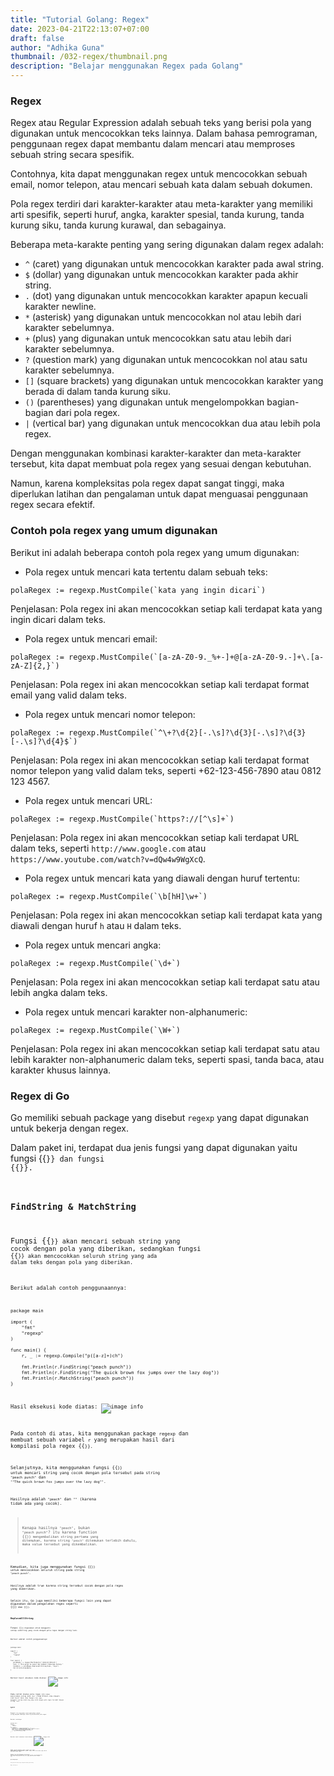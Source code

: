 ```yaml
---
title: "Tutorial Golang: Regex"
date: 2023-04-21T22:13:07+07:00
draft: false
author: "Adhika Guna"
thumbnail: /032-regex/thumbnail.png
description: "Belajar menggunakan Regex pada Golang"
---
```


### Regex

Regex atau Regular Expression adalah sebuah teks yang berisi pola yang digunakan untuk mencocokkan teks lainnya. Dalam bahasa pemrograman, penggunaan regex dapat membantu dalam mencari atau memproses sebuah string secara spesifik.

Contohnya, kita dapat menggunakan regex untuk mencocokkan sebuah email, nomor telepon, atau mencari sebuah kata dalam sebuah dokumen. 

Pola regex terdiri dari karakter-karakter atau meta-karakter yang memiliki arti spesifik, seperti huruf, angka, karakter spesial, tanda kurung, tanda kurung siku, tanda kurung kurawal, dan sebagainya.

Beberapa meta-karakte penting yang sering digunakan dalam regex adalah:

- `^` (caret) yang digunakan untuk mencocokkan karakter pada awal string.
- `$` (dollar) yang digunakan untuk mencocokkan karakter pada akhir string.
- `.` (dot) yang digunakan untuk mencocokkan karakter apapun kecuali karakter newline.
- `*` (asterisk) yang digunakan untuk mencocokkan nol atau lebih dari karakter sebelumnya.
- `+` (plus) yang digunakan untuk mencocokkan satu atau lebih dari karakter sebelumnya.
- `?` (question mark) yang digunakan untuk mencocokkan nol atau satu karakter sebelumnya.
- `[]` (square brackets) yang digunakan untuk mencocokkan karakter yang berada di dalam tanda kurung siku.
- `()` (parentheses) yang digunakan untuk mengelompokkan bagian-bagian dari pola regex.
- `|` (vertical bar) yang digunakan untuk mencocokkan dua atau lebih pola regex.

Dengan menggunakan kombinasi karakter-karakter dan meta-karakter tersebut, kita dapat membuat pola regex yang sesuai dengan kebutuhan. 

Namun, karena kompleksitas pola regex dapat sangat tinggi, maka diperlukan latihan dan pengalaman untuk dapat menguasai penggunaan regex secara efektif.

### Contoh pola regex yang umum digunakan

Berikut ini adalah beberapa contoh pola regex yang umum digunakan:

- Pola regex untuk mencari kata tertentu dalam sebuah teks:
```golang
polaRegex := regexp.MustCompile(`kata yang ingin dicari`)
```
Penjelasan: Pola regex ini akan mencocokkan setiap kali terdapat kata yang ingin dicari dalam teks.


- Pola regex untuk mencari email:
```golang
polaRegex := regexp.MustCompile(`[a-zA-Z0-9._%+-]+@[a-zA-Z0-9.-]+\.[a-zA-Z]{2,}`)
```
Penjelasan: Pola regex ini akan mencocokkan setiap kali terdapat format email yang valid dalam teks.

- Pola regex untuk mencari nomor telepon:

```golang
polaRegex := regexp.MustCompile(`^\+?\d{2}[-.\s]?\d{3}[-.\s]?\d{3}[-.\s]?\d{4}$`)
```
Penjelasan: Pola regex ini akan mencocokkan setiap kali terdapat format nomor telepon yang valid dalam teks, seperti +62-123-456-7890 atau 0812 123 4567.

- Pola regex untuk mencari URL:
```golang
polaRegex := regexp.MustCompile(`https?://[^\s]+`)
```
Penjelasan: Pola regex ini akan mencocokkan setiap kali terdapat URL dalam teks, seperti `http://www.google.com` atau `https://www.youtube.com/watch?v=dQw4w9WgXcQ`.

- Pola regex untuk mencari kata yang diawali dengan huruf tertentu:

```golang
polaRegex := regexp.MustCompile(`\b[hH]\w+`)
```
Penjelasan: Pola regex ini akan mencocokkan setiap kali terdapat kata yang diawali dengan huruf `h` atau `H` dalam teks.

- Pola regex untuk mencari angka:

```golang
polaRegex := regexp.MustCompile(`\d+`)
```
Penjelasan: Pola regex ini akan mencocokkan setiap kali terdapat satu atau lebih angka dalam teks.

- Pola regex untuk mencari karakter non-alphanumeric:
```golang
polaRegex := regexp.MustCompile(`\W+`)
```
Penjelasan: Pola regex ini akan mencocokkan setiap kali terdapat satu atau lebih karakter non-alphanumeric dalam teks, seperti spasi, tanda baca, atau karakter khusus lainnya.


### Regex di Go

Go memiliki sebuah package yang disebut `regexp` yang dapat digunakan untuk bekerja dengan regex. 

Dalam paket ini, terdapat dua jenis fungsi yang dapat digunakan yaitu fungsi {{<code text="FindString">}} dan fungsi {{<singlelinecodeblock text="MatchString">}}.

### FindString & MatchString
Fungsi {{<code text="FindString">}} akan mencari sebuah string yang cocok dengan pola yang diberikan, sedangkan fungsi {{<code text="MatchString">}} akan mencocokkan seluruh string yang ada dalam teks dengan pola yang diberikan. 

Berikut adalah contoh penggunaannya:
```golang
package main

import (
	"fmt"
	"regexp"
)

func main() {
	r, _ := regexp.Compile("p([a-z]+)ch")

	fmt.Println(r.FindString("peach punch"))
	fmt.Println(r.FindString("The quick brown fox jumps over the lazy dog"))
	fmt.Println(r.MatchString("peach punch"))
}
```

Hasil eksekusi kode diatas:
![image info](/032-regex/pict1.jpeg)


Pada contoh di atas, kita menggunakan package `regexp` dan membuat sebuah variabel `r` yang merupakan hasil dari kompilasi pola regex {{<code text="p([a-z]+)ch">}}. 

Selanjutnya, kita menggunakan fungsi {{<code text="FindString">}} untuk mencari string yang cocok dengan pola tersebut pada string `"peach punch"` dan `""The quick brown fox jumps over the lazy dog""`. 

Hasilnya adalah `"peach"` dan `""` (karena tidak ada yang cocok). 

> Kenapa hasilnya `"peach"`, bukan `"peach punch"`? itu karena function {{<code text="FindString">}} mengembalikan string pertama yang ditemukan, karena string `"peach"` ditemukan terlebih dahulu, maka value tersebut yang dikembalikan.

Kemudian, kita juga menggunakan fungsi {{<code text="MatchString">}} untuk mencocokkan seluruh string pada string `"peach punch"`. 

Hasilnya adalah true karena string tersebut cocok dengan pola regex yang diberikan.

Selain itu, Go juga memiliki beberapa fungsi lain yang dapat digunakan dalam pengolahan regex seperti {{<code text="ReplaceAllString">}} dan {{<code text="Split">}}. 


### ReplaceAllString 

Fungsi {{<code text="ReplaceAllString">}} digunakan untuk mengganti setiap substring yang cocok dengan pola regex dengan string lain.

Berikut adalah contoh penggunaannya:

```golang
package main

import (
   "fmt"
   "regexp"
)

func main() {
   polaRegex := regexp.MustCompile(`\bdia\b|\bDia\b`)
   teks := "Dia pergi ke pasar dan membeli beberapa barang."
   teksBaru := polaRegex.ReplaceAllString(teks, "saya")
   fmt.Println(teksBaru)
}
```

Berikut hasil eksekusi kode diatas:
![image info](/032-regex/pict3.jpeg)

Pada contoh diatas pola regex {{<code text="\bdia\b">}} akan mencocokkan setiap kata `"dia"` (tidak diikuti atau diawali oleh huruf lain) dan fungsi {{<code text="ReplaceAllString()">}} akan mengganti setiap substring yang cocok dengan pola regex tersebut dengan string `"saya"`.

### Split

Fungsi {{<code text="Split()">}} digunakan untuk memisahkan sebuah string menjadi beberapa substring berdasarkan pola regex.

Berikut contohnya:
```golang
package main

import (
   "fmt"
   "regexp"
)

func main() {
   polaRegex := regexp.MustCompile(`[\s,;]+`)
   teks := "Ini adalah beberapa, teks; untuk di-split."
   hasilSplit := polaRegex.Split(teks, -1)
   for _, substring := range hasilSplit {
      fmt.Println(substring)
   }
}
```

Berikut hasil eksekusi kode diatas:
![image info](/032-regex/pict4.jpeg)

Pada contoh diatas pola regex {{<code text="[\s,;]+">}} akan mencocokkan setiap karakter spasi, koma, atau titik koma yang muncul satu kali atau lebih. 

Fungsi {{<code text="Split()">}} akan memisahkan teks menjadi beberapa substring berdasarkan pola regex tersebut, dan mengembalikan hasil split dalam bentuk array slice yang dapat diiterasi dengan {{<code text="for loop">}}.


### Apa selanjutnya?
Selanjutnya kita akan belajar mengenai WaitGroup pada Golang

Happy learning! 😆

